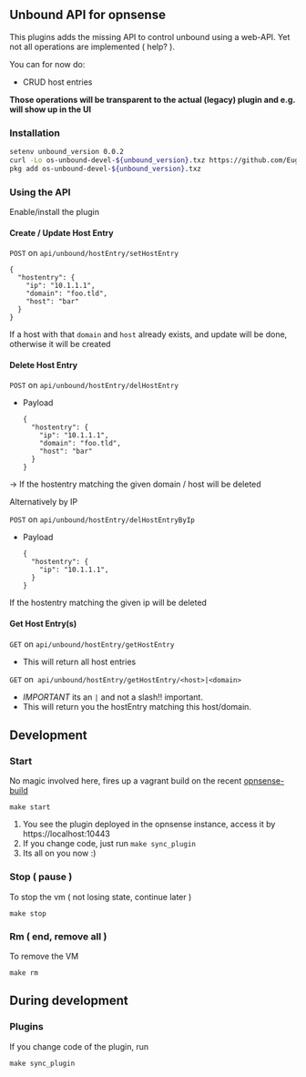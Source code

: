 ## Unbound API for opnsense

This plugins adds the missing API to control unbound using a web-API. Yet not all operations are implemented ( help? ).

You can for now do:
 
  - CRUD host entries
  
**Those operations will be transparent to the actual (legacy) plugin and e.g. will show up in the UI**  
  
### Installation

```bash
setenv unbound_version 0.0.2
curl -Lo os-unbound-devel-${unbound_version}.txz https://github.com/EugenMayer/opnsense-unbound-plugin/raw/master/dist/os-unbound-devel-${unbound_version}.txz
pkg add os-unbound-devel-${unbound_version}.txz
```
    
### Using the API

Enable/install the plugin

#### Create / Update Host Entry

`POST` on `api/unbound/hostEntry/setHostEntry`
```
{
  "hostentry": { 
    "ip": "10.1.1.1",
    "domain": "foo.tld",
    "host": "bar"
  }
}
```

If a host with that `domain` and `host` already exists, and update will be done, otherwise it will be created 


#### Delete Host Entry

`POST`  on `api/unbound/hostEntry/delHostEntry`
- Payload
    ```
    {
      "hostentry": { 
        "ip": "10.1.1.1",
        "domain": "foo.tld",
        "host": "bar"
      }
    }
    ```

-> If the hostentry matching the given domain / host will be deleted


Alternatively by IP

`POST`  on `api/unbound/hostEntry/delHostEntryByIp`
- Payload
    ```
    {
      "hostentry": { 
        "ip": "10.1.1.1",
      }
    }
    ```

If the hostentry matching the given ip will be deleted

#### Get Host Entry(s)

`GET` on `api/unbound/hostEntry/getHostEntry` 
- This will return all host entries

`GET` on` api/unbound/hostEntry/getHostEntry/<host>|<domain>`
- *IMPORTANT* its an `|` and not a slash!! important.
- This will return you the hostEntry matching this host/domain. 

## Development

### Start

No magic involved here, fires up a vagrant build on the recent [opnsense-build](https://app.vagrantup.com/eugenmayer/boxes/opnsense)

```
make start
```

1. You see the plugin deployed in the opnsense instance, access it by https://localhost:10443
2. If you change code, just run `make sync_plugin`
3. Its all on you now :)

### Stop ( pause )
To stop the vm ( not losing state, continue later )
```   
make stop
```

### Rm ( end, remove all )
To remove the VM
```
make rm
```

## During development

### Plugins

If you change code of the plugin, run

    make sync_plugin
